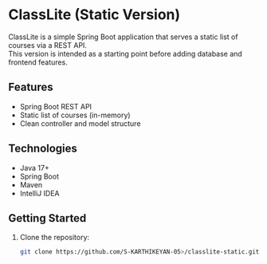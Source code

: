 # ClassLite (Static Version)

ClassLite is a simple Spring Boot application that serves a static list of courses via a REST API.  
This version is intended as a starting point before adding database and frontend features.

## Features
- Spring Boot REST API
- Static list of courses (in-memory)
- Clean controller and model structure

## Technologies
- Java 17+
- Spring Boot
- Maven
- IntelliJ IDEA

## Getting Started
1. Clone the repository:
   ```bash
   git clone https://github.com/S-KARTHIKEYAN-05>/classlite-static.git
